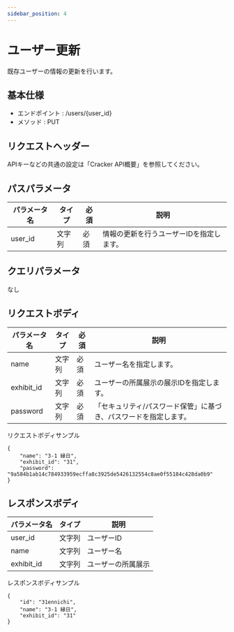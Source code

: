 ```yaml
---
sidebar_position: 4
---
```


# ユーザー更新
既存ユーザーの情報の更新を行います。

## 基本仕様
- エンドポイント : /users/{user_id}
- メソッド : PUT

## リクエストヘッダー
APIキーなどの共通の設定は「Cracker API概要」を参照してください。

## パスパラメータ

|パラメータ名|タイプ|必須|説明|
|----|----|----|----|
|user_id|文字列|必須|情報の更新を行うユーザーIDを指定します。|

## クエリパラメータ
なし

## リクエストボディ

|パラメータ名|タイプ|必須|説明|
|----|----|----|----|
|name|文字列|必須|ユーザー名を指定します。|
|exhibit_id|文字列|必須|ユーザーの所属展示の展示IDを指定します。|
|password|文字列|必須|「セキュリティ/パスワード保管」に基づき、パスワードを指定します。|

リクエストボディサンプル
```
{
    "name": "3-1 縁日",
    "exhibit_id": "31",
    "password": "9a584b1ab14c784933959ecffa8c3925de5426132554c8ae0f55184c428da0b9"
}
```

## レスポンスボディ

|パラメータ名|タイプ|説明|
|----|----|----|
|user_id|文字列|ユーザーID|
|name|文字列|ユーザー名|
|exhibit_id|文字列|ユーザーの所属展示|

レスポンスボディサンプル
```
{
    "id": "31ennichi",
    "name": "3-1 縁日",
    "exhibit_id": "31"
}
```
